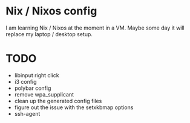 # Nix / Nixos config

I am learning Nix / Nixos at the moment in a VM.  Maybe some day it will replace my laptop / desktop setup.

# TODO

- libinput right click
- i3 config
- polybar config
- remove wpa_supplicant
- clean up the generated config files
- figure out the issue with the setxkbmap options
- ssh-agent
